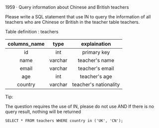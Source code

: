 1959 · Query information about Chinese and British teachers

Please write a SQL statement that use IN to query the information of all teachers
who are Chinese or British in the teacher table teachers.

Table definition : teachers 

| columns_name | type    | explaination |
| :----:       | :----:  | :----: |
| id           | int     | primary key |
| name         | varchar | teacher's name |
| email        | varchar | teacher's email |
| age          | int     | teacher's age |
| country      | varchar | teacher's nationality  |


Tip:

The question requires the use of IN, please do not use AND
If there is no query result, nothing will be returned

```
SELECT * FROM teachers WHERE country in ('UK', 'CN');
```